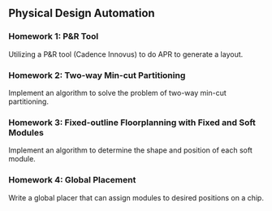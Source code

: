 ## Physical Design Automation

### Homework 1: P&R Tool
Utilizing a P&R tool (Cadence Innovus) to do APR to generate a layout.  
### Homework 2: Two-way Min-cut Partitioning
Implement an algorithm to solve the problem of two-way min-cut partitioning. 
### Homework 3: Fixed-outline Floorplanning with Fixed and Soft Modules 
Implement an algorithm to determine the shape and position of each soft 
module. 
### Homework 4: Global Placement 
Write a global placer that can assign modules to desired positions on a chip. 

